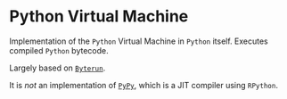 # Python Virtual Machine

Implementation of the `Python` Virtual Machine in `Python` itself. 
Executes compiled `Python` bytecode.

Largely based on [`Byterun`](https://www.aosabook.org/en/500L/a-python-interpreter-written-in-python.html). 

It is _not_ an implementation of [`PyPy`](https://www.pypy.org/), which is a JIT compiler using `RPython`. 